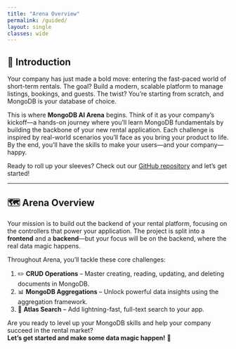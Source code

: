 ```yaml
---
title: "Arena Overview"
permalink: /guided/
layout: single
classes: wide
---
```


## 🚦 Introduction

Your company has just made a bold move: entering the fast-paced world of short-term rentals. The goal? Build a modern, scalable platform to manage listings, bookings, and guests. The twist? You’re starting from scratch, and MongoDB is your database of choice.

This is where **MongoDB AI Arena** begins. Think of it as your company’s kickoff—a hands-on journey where you’ll learn MongoDB fundamentals by building the backbone of your new rental application. Each challenge is inspired by real-world scenarios you’ll face as you bring your product to life. By the end, you’ll have the skills to make your users—and your company—happy.

Ready to roll up your sleeves? Check out our [GitHub repository](https://github.com/simonegaiera/mongodb-airbnb-workshop) and let’s get started!

---

## 🗺️ Arena Overview

Your mission is to build out the backend of your rental platform, focusing on the controllers that power your application. The project is split into a **frontend** and a **backend**—but your focus will be on the backend, where the real data magic happens.

Throughout Arena, you’ll tackle these core challenges:

1. ✏️ **CRUD Operations** – Master creating, reading, updating, and deleting documents in MongoDB.
2. 📊 **MongoDB Aggregations** – Unlock powerful data insights using the aggregation framework.
3. 🔎 **Atlas Search** – Add lightning-fast, full-text search to your app.

Are you ready to level up your MongoDB skills and help your company succeed in the rental market?  
**Let’s get started and make some data magic happen!** 🚀


